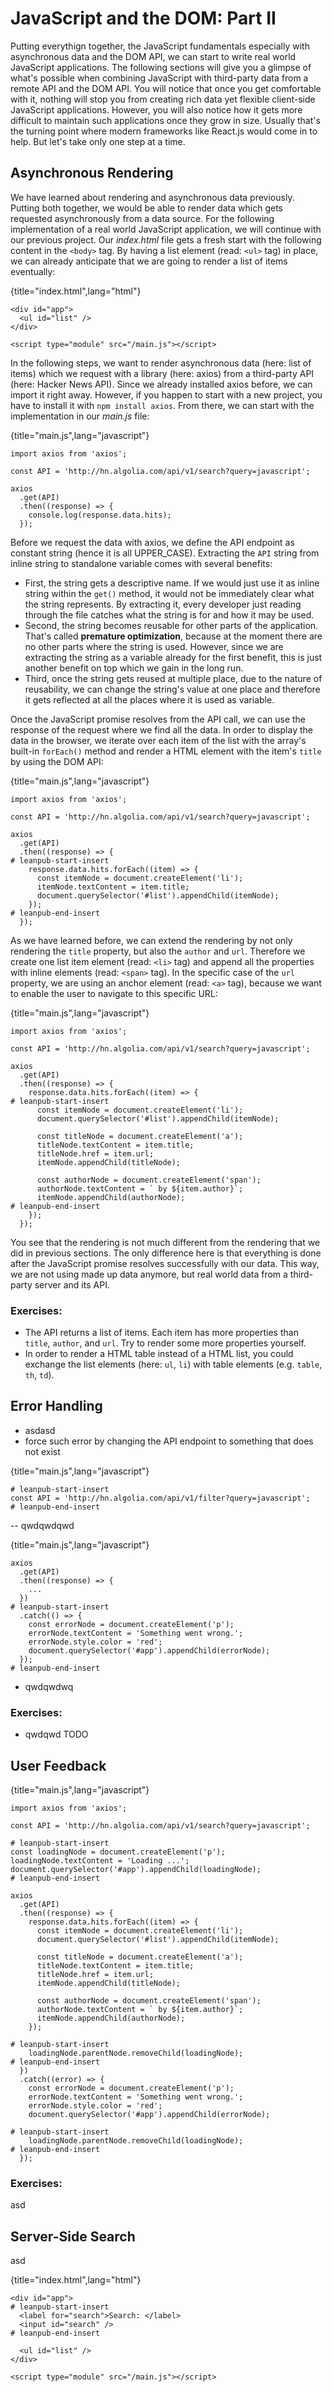 # JavaScript and the DOM: Part II

Putting everythign together, the JavaScript fundamentals especially with asynchronous data and the DOM API, we can start to write real world JavaScript applications. The following sections will give you a glimpse of what's possible when combining JavaScript with third-party data from a remote API and the DOM API. You will notice that once you get comfortable with it, nothing will stop you from creating rich data yet flexible client-side JavaScript applications. However, you will also notice how it gets more difficult to maintain such applications once they grow in size. Usually that's the turning point where modern frameworks like React.js would come in to help. But let's take only one step at a time.

## Asynchronous Rendering

We have learned about rendering and asynchronous data previously. Putting both together, we would be able to render data which gets requested asynchronously from a data source. For the following implementation of a real world JavaScript application, we will continue with our previous project. Our *index.html* file gets a fresh start with the following content in the `<body>` tag. By having a list element (read: `<ul>` tag) in place, we can already anticipate that we are going to render a list of items eventually:

{title="index.html",lang="html"}
~~~~~~~
<div id="app">
  <ul id="list" />
</div>

<script type="module" src="/main.js"></script>
~~~~~~~

In the following steps, we want to render asynchronous data (here: list of items) which we request with a library (here: axios) from a third-party API (here: Hacker News API). Since we already installed axios before, we can import it right away. However, if you happen to start with a new project, you have to install it with `npm install axios`. From there, we can start with the implementation in our *main.js* file:

{title="main.js",lang="javascript"}
~~~~~~~
import axios from 'axios';

const API = 'http://hn.algolia.com/api/v1/search?query=javascript';

axios
  .get(API)
  .then((response) => {
    console.log(response.data.hits);
  });
~~~~~~~

Before we request the data with axios, we define the API endpoint as constant string (hence it is all UPPER_CASE). Extracting the `API` string from inline string to standalone variable comes with several benefits:

* First, the string gets a descriptive name. If we would just use it as inline string within the `get()` method, it would not be immediately clear what the string represents. By extracting it, every developer just reading through the file catches what the string is for and how it may be used.
* Second, the string becomes reusable for other parts of the application. That's called **premature optimization**, because at the moment there are no other parts where the string is used. However, since we are extracting the string as a variable already for the first benefit, this is just another benefit on top which we gain in the long run.
* Third, once the string gets reused at multiple place, due to the nature of reusability, we can change the string's value at one place and therefore it gets reflected at all the places where it is used as variable.

Once the JavaScript promise resolves from the API call, we can use the response of the request where we find all the data. In order to display the data in the browser, we iterate over each item of the list with the array's built-in `forEach()` method and render a HTML element with the item's `title` by using the DOM API:

{title="main.js",lang="javascript"}
~~~~~~~
import axios from 'axios';

const API = 'http://hn.algolia.com/api/v1/search?query=javascript';

axios
  .get(API)
  .then((response) => {
# leanpub-start-insert
    response.data.hits.forEach((item) => {
      const itemNode = document.createElement('li');
      itemNode.textContent = item.title;
      document.querySelector('#list').appendChild(itemNode);
    });
# leanpub-end-insert
  });
~~~~~~~

As we have learned before, we can extend the rendering by not only rendering the `title` property, but also the `author` and `url`. Therefore we create one list item element (read: `<li>` tag) and append all the properties with inline elements (read: `<span>` tag). In the specific case of the `url` property, we are using an anchor element (read: `<a>` tag), because we want to enable the user to navigate to this specific URL:

{title="main.js",lang="javascript"}
~~~~~~~
import axios from 'axios';

const API = 'http://hn.algolia.com/api/v1/search?query=javascript';

axios
  .get(API)
  .then((response) => {
    response.data.hits.forEach((item) => {
# leanpub-start-insert
      const itemNode = document.createElement('li');
      document.querySelector('#list').appendChild(itemNode);

      const titleNode = document.createElement('a');
      titleNode.textContent = item.title;
      titleNode.href = item.url;
      itemNode.appendChild(titleNode);

      const authorNode = document.createElement('span');
      authorNode.textContent = ` by ${item.author}`;
      itemNode.appendChild(authorNode);
# leanpub-end-insert
    });
  });
~~~~~~~

You see that the rendering is not much different from the rendering that we did in previous sections. The only difference here is that everything is done after the JavaScript promise resolves successfully with our data. This way, we are not using made up data anymore, but real world data from a third-party server and its API.

### Exercises:

* The API returns a list of items. Each item has more properties than `title`, `author`, and `url`. Try to render some more properties yourself.
* In order to render a HTML table instead of a HTML list, you could exchange the list elements (here: `ul`, `li`) with table elements (e.g. `table`, `th`, `td`).

## Error Handling

- asdasd
- force such error by changing the API endpoint to something that does not exist

{title="main.js",lang="javascript"}
~~~~~~~
# leanpub-start-insert
const API = 'http://hn.algolia.com/api/v1/filter?query=javascript';
# leanpub-end-insert
~~~~~~~

-- qwdqwdqwd

{title="main.js",lang="javascript"}
~~~~~~~
axios
  .get(API)
  .then((response) => {
    ...
  })
# leanpub-start-insert
  .catch(() => {
    const errorNode = document.createElement('p');
    errorNode.textContent = 'Something went wrong.';
    errorNode.style.color = 'red';
    document.querySelector('#app').appendChild(errorNode);
  });
# leanpub-end-insert
~~~~~~~

- qwdqwdwq

### Exercises:

- qwdqwd TODO

## User Feedback

{title="main.js",lang="javascript"}
~~~~~~~
import axios from 'axios';

const API = 'http://hn.algolia.com/api/v1/search?query=javascript';

# leanpub-start-insert
const loadingNode = document.createElement('p');
loadingNode.textContent = 'Loading ...';
document.querySelector('#app').appendChild(loadingNode);
# leanpub-end-insert

axios
  .get(API)
  .then((response) => {
    response.data.hits.forEach((item) => {
      const itemNode = document.createElement('li');
      document.querySelector('#list').appendChild(itemNode);

      const titleNode = document.createElement('a');
      titleNode.textContent = item.title;
      titleNode.href = item.url;
      itemNode.appendChild(titleNode);

      const authorNode = document.createElement('span');
      authorNode.textContent = ` by ${item.author}`;
      itemNode.appendChild(authorNode);
    });

# leanpub-start-insert
    loadingNode.parentNode.removeChild(loadingNode);
# leanpub-end-insert
  })
  .catch((error) => {
    const errorNode = document.createElement('p');
    errorNode.textContent = 'Something went wrong.';
    errorNode.style.color = 'red';
    document.querySelector('#app').appendChild(errorNode);

# leanpub-start-insert
    loadingNode.parentNode.removeChild(loadingNode);
# leanpub-end-insert
  });
~~~~~~~

### Exercises:

asd

## Server-Side Search

asd

{title="index.html",lang="html"}
~~~~~~~
<div id="app">
# leanpub-start-insert
  <label for="search">Search: </label>
  <input id="search" />
# leanpub-end-insert

  <ul id="list" />
</div>

<script type="module" src="/main.js"></script>
~~~~~~~